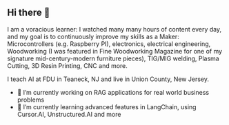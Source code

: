 ## Hi there 👋

<!--
**tirandaganfdu/tirandaganfdu** is a ✨ _special_ ✨ repository because its `README.md` (this file) appears on your GitHub profile.

Here are some ideas to get you started:



- 👯 I’m looking to collaborate on ...
- 🤔 I’m looking for help with ...
- 💬 Ask me about 
- 📫 How to reach me: ...
- 😄 Pronouns: ...
- ⚡ Fun fact: ...
-->

I am a voracious learner: I watched many many hours of content every day, and my goal is to continuously improve my skills as a Maker: Microcontrollers (e.g. Raspberry PI), electronics, electrical engineering, Woodworking (I was featured in Fine Woodworking Magazine for one of my signature mid-century-modern furniture pieces), TIG/MIG welding, Plasma Cutting, 3D Resin Printing, CNC and more.

I teach AI at FDU in Teaneck, NJ and live in Union County, New Jersey.

- 🔭 I’m currently working on RAG applications for real world business problems
- 🌱 I’m currently learning advanced features in LangChain, using Cursor.AI, Unstructured.AI and more
